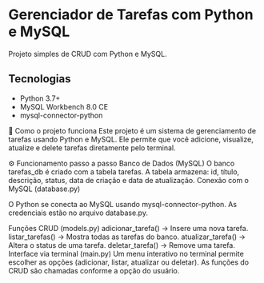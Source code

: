 # Gerenciador de Tarefas com Python e MySQL

Projeto simples de CRUD com Python e MySQL.

## Tecnologias

- Python 3.7+
- MySQL Workbench 8.0 CE
- mysql-connector-python

🧠 Como o projeto funciona
Este projeto é um sistema de gerenciamento de tarefas usando Python e MySQL. Ele permite que você adicione, visualize, atualize e delete tarefas diretamente pelo terminal.

⚙️ Funcionamento passo a passo
Banco de Dados (MySQL)
O banco tarefas_db é criado com a tabela tarefas.
A tabela armazena: id, título, descrição, status, data de criação e data de atualização.
Conexão com o MySQL (database.py)

O Python se conecta ao MySQL usando mysql-connector-python.
As credenciais estão no arquivo database.py.

Funções CRUD (models.py)
adicionar_tarefa() → Insere uma nova tarefa.
listar_tarefas() → Mostra todas as tarefas do banco.
atualizar_tarefa() → Altera o status de uma tarefa.
deletar_tarefa() → Remove uma tarefa.
Interface via terminal (main.py)
Um menu interativo no terminal permite escolher as opções (adicionar, listar, atualizar ou deletar).
As funções do CRUD são chamadas conforme a opção do usuário.

